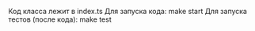 Код класса лежит в index.ts
Для запуска кода:
  make start
Для запуска тестов (после кода):
  make test
